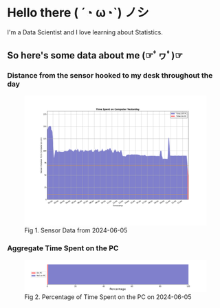 
# Hello there ( ´◔ ω◔`) ノシ

I'm a Data Scientist and I love learning about Statistics.

## So here's some data about me (☞ﾟヮﾟ)☞


### Distance from the sensor hooked to my desk throughout the day
<figure>
  <picture>
    <source media="(prefers-color-scheme: dark)" srcset="Pi/readme/graphs/lineplot/dark-plot-2024-06-05.png">
    <source media="(prefers-color-scheme: light)" srcset="Pi/readme/graphs/lineplot/light-plot-2024-06-05.png">
    <img alt="Shows a black logo in light color mode and a white one in dark color mode." src="Pi/readme/graphs/lineplot/light-plot-2024-06-05.png">
  </picture>
  <figcaption>Fig 1. Sensor Data from 2024-06-05</figcaption>
</figure>



### Aggregate Time Spent on the PC
<figure>
  <picture>
    <source media="(prefers-color-scheme: dark)" srcset="Pi/readme/graphs/barplot/dark-plot-2024-06-05.png">
    <source media="(prefers-color-scheme: light)" srcset="Pi/readme/graphs/barplot/light-plot-2024-06-05.png">
    <img alt="Shows a black logo in light color mode and a white one in dark color mode." src="Pi/readme/graphs/barplot/light-plot-2024-06-05.png">
  </picture>
  <figcaption>Fig 2. Percentage of Time Spent on the PC on 2024-06-05</figcaption>
</figure>
